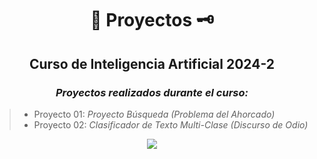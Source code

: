 <div align="center">

#  📜 Proyectos 🗝️

##   Curso de Inteligencia Artificial 2024-2
 
###  <em> Proyectos realizados durante el curso: </em>
</div>

> -  Proyecto 01: <em> Proyecto Búsqueda (Problema del Ahorcado) </em>
> -  Proyecto 02: <em> Clasificador de Texto Multi-Clase (Discurso de Odio) </em>





<div align="center">

[![](https://media1.tenor.com/m/y5Eip9ksHHoAAAAd/im-not-robot.gif)](https://www.youtube.com/watch?v=ZadJYsngKqI)

</div>

